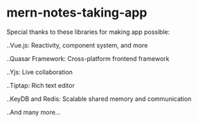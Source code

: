 # mern-notes-taking-app

Special thanks to these libraries for making app possible:

..Vue.js: Reactivity, component system, and more

..Quasar Framework: Cross-platform frontend framework

..Yjs: Live collaboration

..Tiptap: Rich text editor

..KeyDB and Redis: Scalable shared memory and communication

..And many more...
